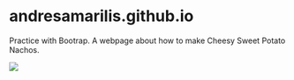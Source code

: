 # andresamarilis.github.io

Practice with Bootrap. A webpage about how to make Cheesy Sweet Potato Nachos.

![](Screen-Shot-2021-02-22-at-2.03.15-pm.png)
